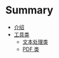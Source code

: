 # Summary

- [介绍](./intro.md)
- [工具类](./category_1.md)
  - [文本处理类](./category_1/text.md)
  - [PDF 类](./category_1/pdf.md)
